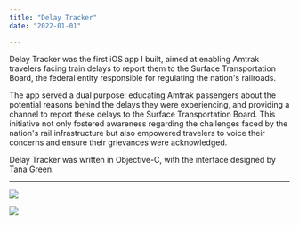 ```yaml
---
title: "Delay Tracker"
date: "2022-01-01"

---
```


Delay Tracker was the first iOS app I built, aimed at enabling Amtrak travelers facing train delays to report them to the Surface Transportation Board, the federal entity responsible for regulating the nation's railroads. 

The app served a dual purpose: educating Amtrak passengers about the potential reasons behind the delays they were experiencing, and providing a channel to report these delays to the Surface Transportation Board. This initiative not only fostered awareness regarding the challenges faced by the nation's rail infrastructure but also empowered travelers to voice their concerns and ensure their grievances were acknowledged.

Delay Tracker was written in Objective-C, with the interface designed by [Tana Green](https://www.linkedin.com/in/tanagreen/).

------



![](/post_assets/delay_tracker/DelayTrackerCollage.jpg)

![](/post_assets/delay_tracker/DelayTrackerBanner.jpg)

